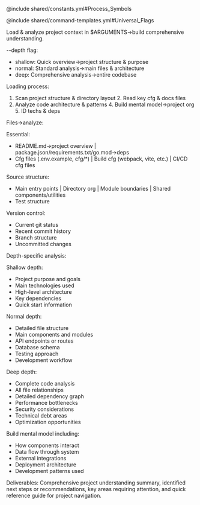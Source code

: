 @include shared/constants.yml#Process_Symbols

@include shared/command-templates.yml#Universal_Flags

Load & analyze project context in $ARGUMENTS→build comprehensive understanding.

--depth flag:
- shallow: Quick overview→project structure & purpose
- normal: Standard analysis→main files & architecture
- deep: Comprehensive analysis→entire codebase

Loading process:
1. Scan project structure & directory layout 2. Read key cfg & docs files
3. Analyze code architecture & patterns 4. Build mental model→project org 5. ID techs & deps

Files→analyze:

Essential:
- README.md→project overview | package.json/requirements.txt/go.mod→deps
- Cfg files (.env.example, cfg/*) | Build cfg (webpack, vite, etc.) | CI/CD cfg files

Source structure:
- Main entry points | Directory org | Module boundaries | Shared components/utilities
- Test structure

Version control:
- Current git status
- Recent commit history
- Branch structure
- Uncommitted changes

Depth-specific analysis:

Shallow depth:
- Project purpose and goals
- Main technologies used
- High-level architecture
- Key dependencies
- Quick start information

Normal depth:
- Detailed file structure
- Main components and modules
- API endpoints or routes
- Database schema
- Testing approach
- Development workflow

Deep depth:
- Complete code analysis
- All file relationships
- Detailed dependency graph
- Performance bottlenecks
- Security considerations
- Technical debt areas
- Optimization opportunities

Build mental model including:
- How components interact
- Data flow through system
- External integrations
- Deployment architecture
- Development patterns used

Deliverables: Comprehensive project understanding summary, identified next steps or recommendations, key areas requiring attention, and quick reference guide for project navigation.
